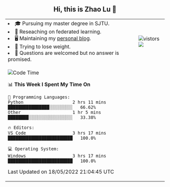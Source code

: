 <h2 align="center"> Hi, this is Zhao Lu 👋</h2>

<table style="overflow:hidden;">
    <tr> 
        <td>
            <li>🎓 Pursuing my master degree in SJTU.</li>
            <li>🌱 Reseaching on federated learning.</li>
            <li>🖥️ Maintaining my <a href="https://ifarewell.xyz">personal blog</a>.</li>
            <li>💪 Trying to lose weight.</li>
            <li>💬 Questions are welcomed but no answer is promised.</li> 
        </td>
        <td>
            <img src="https://visitor-badge.glitch.me/badge?page_id=ifarewell" alt="vistors" />
        <br>
          <img src="https://github-readme-stats.vercel.app/api?username=ifarewell&theme=graywhite&hide=prs,contribs&show_icons=true&hide_border=true&icon_color=CE1D2D&text_color=718096&bg_color=ffffff&hide_title=true" />
        </td>
    </tr>
    <tr>
        <td colspan="2">
            
<!--START_SECTION:waka-->
![Code Time](http://img.shields.io/badge/Code%20Time-147%20hrs%202%20mins-blue)

📊 **This Week I Spent My Time On** 

```text
💬 Programming Languages: 
Python                   2 hrs 11 mins       ████████████████░░░░░░░░░   66.62% 
Other                    1 hr 5 mins         ████████░░░░░░░░░░░░░░░░░   33.38%

🔥 Editors: 
VS Code                  3 hrs 17 mins       █████████████████████████   100.0%

💻 Operating System: 
Windows                  3 hrs 17 mins       █████████████████████████   100.0%

```


 Last Updated on 18/05/2022 21:04:45 UTC
<!--END_SECTION:waka-->
            
</td></tr>
</table>


